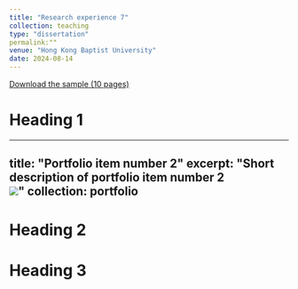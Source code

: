 ```yaml
---
title: "Research experience 7"
collection: teaching
type: "dissertation"
permalink:""
venue: "Hong Kong Baptist University"
date: 2024-08-14
---
```


[Download the sample (10 pages)](/files/paper1.pdf)

Heading 1
======
---
title: "Portfolio item number 2"
excerpt: "Short description of portfolio item number 2 <br/><img src='/images/500x300.png'>"
collection: portfolio
---
Heading 2
======

Heading 3
======
